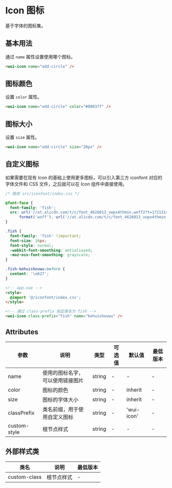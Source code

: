 <frame/>

# Icon 图标

基于字体的图标集。

## 基本用法

通过 `name` 属性设置使用哪个图标。

```html
<wui-icon name="add-circle" />
```

## 图标颜色

设置 `color` 属性。

```html
<wui-icon name="add-circle" color="#0083ff" />
```

## 图标大小

设置 `size` 属性。

```html
<wui-icon name="add-circle" size="20px" />
```

## 自定义图标

如果需要在现有 Icon 的基础上使用更多图标，可以引入第三方 iconfont 对应的字体文件和 CSS 文件，之后就可以在 Icon 组件中直接使用。

```css
/* 路径 src/iconfont/index.css */

@font-face {
  font-family: 'fish';
  src: url('//at.alicdn.com/t/c/font_4626013_vwpx4thmin.woff2?t=1721314121733') format('woff2'), url('//at.alicdn.com/t/c/font_4626013_vwpx4thmin.woff?t=1721314121733')
      format('woff'), url('//at.alicdn.com/t/c/font_4626013_vwpx4thmin.ttf?t=1721314121733') format('truetype');
}

.fish {
  font-family: 'fish' !important;
  font-size: 16px;
  font-style: normal;
  -webkit-font-smoothing: antialiased;
  -moz-osx-font-smoothing: grayscale;
}

.fish-kehuishouwu:before {
  content: '\e627';
}
```

```html
<!-- app.vue -->
<style>
  @import '@/iconfont/index.css';
</style>
```

```html
<!-- 通过 class-prefix 指定类名为 fish -->
<wui-icon class-prefix="fish" name="kehuishouwu" />
```

## Attributes

| 参数         | 说明                             | 类型   | 可选值 | 默认值     | 最低版本 |
| ------------ | -------------------------------- | ------ | ------ | ---------- | -------- |
| name         | 使用的图标名字，可以使用链接图片 | string | -      | -          | -        |
| color        | 图标的颜色                       | string | -      | inherit    | -        |
| size         | 图标的字体大小                   | string | -      | inherit    | -        |
| classPrefix  | 类名前缀，用于使用自定义图标     | string | -      | 'wui-icon' | -        |
| custom-style | 根节点样式                       | string | -      | -          | -        |

## 外部样式类

| 类名         | 说明       | 最低版本 |
| ------------ | ---------- | -------- |
| custom-class | 根节点样式 | -        |
